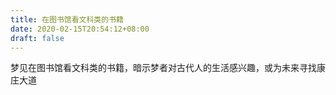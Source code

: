 ```yaml
---
title: 在图书馆看文科类的书籍
date: 2020-02-15T20:54:12+08:00
draft: false
---
```


梦见在图书馆看文科类的书籍，暗示梦者对古代人的生活感兴趣，或为未来寻找康庄大道